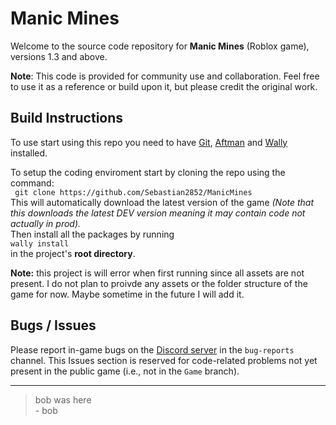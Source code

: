 # Manic Mines
Welcome to the source code repository for **Manic Mines** (Roblox game), versions 1.3 and above.

**Note**: This code is provided for community use and collaboration. Feel free to use it as a reference or build upon it, but please credit the original work.

## Build Instructions
To use start using this repo you need to have [Git](https://git-scm.com/), [Aftman](https://github.com/LPGhatguy/aftman) and [Wally](https://wally.run/) installed.

To setup the coding enviroment start by cloning the repo using the command:  
``` git clone https://github.com/Sebastian2852/ManicMines```  
This will automatically download the latest version of the game *(Note that this downloads the latest DEV version meaning it may contain code not actually in prod).*  
Then install all the packages by running  
`wally install`  
in the project's **root directory**.  

**Note:** this project is will error when first running since all assets are not present. I do not plan to proivde any assets or the folder structure of the game for now. Maybe sometime in the future I will add it.

## Bugs / Issues
Please report in-game bugs on the [Discord server](https://discord.gg/xtSNQAnSDt) in the `bug-reports` channel. This Issues section is reserved for code-related problems not yet present in the public game (i.e., not in the `Game` branch).

---

> bob was here  
> \- bob
